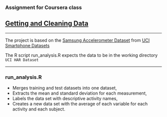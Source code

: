 
### Assignment for Coursera class
## [Getting and Cleaning Data](https://class.coursera.org/getdata-002)


---

The project is based on the [Samsung Accelerometer Dataset](https://d396qusza40orc.cloudfront.net/getdata%2Fprojectfiles%2FUCI%20HAR%20Dataset.zip)
from [UCI Smartphone Datasets](http://archive.ics.uci.edu/ml/datasets/Human+Activity+Recognition+Using+Smartphones)

The R script run_analysis.R expects the data to be in the working directory
`UCI HAR Dataset`


---

### run_analysis.R
* Merges training and test datasets into one dataset,
* Extracts the mean and standard deviation for each measurement,
* Labels the data set with descriptive activity names,
* Creates a new data set with the average of each variable for each activity and each subject.
